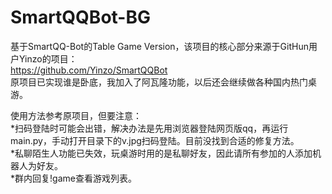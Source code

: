 # SmartQQBot-BG
基于SmartQQ-Bot的Table Game Version，该项目的核心部分来源于GitHun用户Yinzo的项目：<br>
https://github.com/Yinzo/SmartQQBot <br>
原项目已实现谁是卧底，我加入了阿瓦隆功能，以后还会继续做各种国内热门桌游。<br>

使用方法参考原项目，但要注意：<br>
*扫码登陆时可能会出错，解决办法是先用浏览器登陆网页版qq，再运行main.py，手动打开目录下的v.jpg扫码登陆。目前没找到合适的修复方法。<br>
*私聊陌生人功能已失效，玩桌游时用的是私聊好友，因此请所有参加的人添加机器人为好友。<br>
*群内回复!game查看游戏列表。<br>
